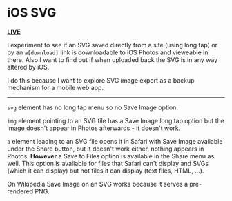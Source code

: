 # iOS SVG

[**LIVE**](https://tomashubelbauer.github.io/ios-svg)

I experiment to see if an SVG saved directly from a site (using long tap) or by
an `a[download]` link is downloadable to iOS Photos and vieweable in there. Also
I want to find out if when uploaded back the SVG is in any way altered by iOS.

I do this because I want to explore SVG image export as a backup mechanism for
a mobile web app.

---

`svg` element has no long tap menu so no Save Image option.

`img` element pointing to an SVG file has a Save Image long tap option but the
image doesn't appear in Photos afterwards - it doesn't work.

`a` element leading to an SVG file opens it in Safari with Save Image available
under the Share button, but it doesn't work either, nothing appears in Photos.
**However** a Save to Files option is available in the Share menu as well.
This option is available for files that Safari can't display and SVGs (which it
can display) but not files it can display (text files, HTML, …).

On Wikipedia Save Image on an SVG works because it serves a pre-rendered PNG.
